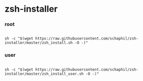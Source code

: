 # zsh-installer


### root
<code>
sh -c "$(wget https://raw.githubusercontent.com/schaphil/zsh-installer/master/zsh_install.sh -O -)"
</code>

### user
<code>
sh -c "$(wget https://raw.githubusercontent.com/schaphil/zsh-installer/master/zsh_install_user.sh -O -)"
</code>
